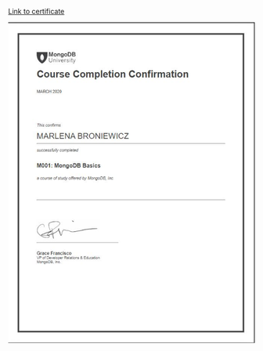 [Link to certificate](https://university.mongodb.com/course_completion/64e55844-70ce-40e0-a4eb-351cb2ed38f2/printable)

<img src="/MongoDB/mongodb_certificate.jpg">

